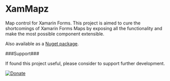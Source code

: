 # XamMapz

Map control for Xamarin Forms.
This project is aimed to cure the shortcomings of Xamarin Forms Maps by exposing all the functionality and make the most possible component extensible.

Also available as a [Nuget package](https://www.nuget.org/packages/XamMapz/).

###Support###

If found this project useful, please consider to support further development.

[![Donate](https://img.shields.io/badge/Donate-PayPal-green.svg)](https://www.paypal.com/cgi-bin/webscr?cmd=_s-xclick&hosted_button_id=NEPJXX7AZ9YBQ)
